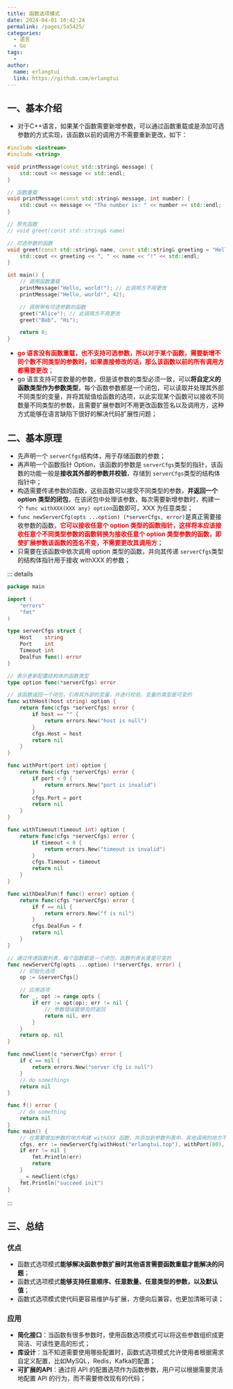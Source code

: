 ```yaml
---
title: 函数选项模式
date: 2024-04-01 16:42:24
permalink: /pages/5a5425/
categories:
  - 语言
  - Go
tags:
  - 
author: 
  name: erlangtui
  link: https://github.com/erlangtui
---
```

## 一、基本介绍

- 对于C++语言，如果某个函数需要新增参数，可以通过函数重载或是添加可选参数的方式实现，该函数以前的调用方不需要重新更改，如下：

```cpp
#include <iostream>
#include <string>

void printMessage(const std::string& message) {
    std::cout << message << std::endl;
}

// 函数重载
void printMessage(const std::string& message, int number) {
    std::cout << message << "The number is: " << number << std::endl;
}

// 原先函数
// void greet(const std::string& name)

// 可选参数的函数
void greet(const std::string& name, const std::string& greeting = "Hello") {
    std::cout << greeting << ", " << name << "!" << std::endl;
}

int main() {
    // 调用函数重载
    printMessage("Hello, world!"); // 此调用方不用更改
    printMessage("Hello, world!", 42);

    // 调用带有可选参数的函数
    greet("Alice"); // 此调用方不用更改
    greet("Bob", "Hi");

    return 0;
}
```

- <span style="color: red;">**go 语言没有函数重载，也不支持可选参数，所以对于某个函数，需要新增不同个数不同类型的参数时，如果直接修改的话，那么该函数以前的所有调用方都需要更改**；</span>
- go 语言支持可变数量的参数，但是该参数的类型必须一致，可以**将自定义的函数类型作为参数类型**，每个函数参数都是一个闭包，可以读取并处理其外部不同类型的变量，并将其赋值给函数的选项，以此实现某个函数可以接收不同数量不同类型的参数，且需要扩展参数时不用更改函数签名以及调用方，这种方式能够在语言缺陷下很好的解决代码扩展性问题；

## 二、基本原理

* 先声明一个 `serverCfgs`结构体，用于存储函数的参数；
* 再声明一个函数指针 Option，该函数的参数是 `serverCfgs`类型的指针，该函数的功能一般是**接收其外部的参数并校验**，存储到 `serverCfgs`类型的结构体指针中；
* 构造需要传递参数的函数，这些函数可以接受不同类型的参数，**并返回一个 option 类型的闭包**，在该闭包中处理该参数，每次需要新增参数时，构建一个 `func withXXX(XXX any) option`函数即可，XXX 为任意类型；
* `func newServerCfg(opts ...option) (*serverCfgs, error)`是真正需要接收参数的函数，<span style="color: red;">**它可以接收任意个 option 类型的函数指针，这样将本应该接收任意个不同类型参数的函数转换为接收任意个 option 类型参数的函数，即使扩展参数该函数的签名不变，不需要更改其调用方**</span>；
* 只需要在该函数中依次调用 option 类型的函数，并向其传递 `serverCfgs`类型的结构体指针用于接收 withXXX 的参数；

::: details

```go
package main

import (
	"errors"
	"fmt"
)

type serverCfgs struct {
	Host    string
	Port    int
	Timeout int
	DealFun func() error
}

// 表示更新配置结构体的函数类型
type option func(*serverCfgs) error

// 该函数返回一个闭包，引用其外部的变量，并进行校验，变量的类型是可变的
func withHost(host string) option {
	return func(cfgs *serverCfgs) error {
		if host == "" {
			return errors.New("host is null")
		}
		cfgs.Host = host
		return nil
	}
}

func withPort(port int) option {
	return func(cfgs *serverCfgs) error {
		if port < 0 {
			return errors.New("port is invalid")
		}
		cfgs.Port = port
		return nil
	}
}

func withTimeout(timeout int) option {
	return func(cfgs *serverCfgs) error {
		if timeout < 0 {
			return errors.New("timeout is invalid")
		}
		cfgs.Timeout = timeout
		return nil
	}
}

func withDealFun(f func() error) option {
	return func(cfgs *serverCfgs) error {
		if f == nil {
			return errors.New("f is nil")
		}
		cfgs.DealFun = f
		return nil
	}
}

// 通过传递函数列表，每个函数都是一个闭包，函数列表长度是可变的
func newServerCfg(opts ...option) (*serverCfgs, error) {
	// 初始化选项
	op := &serverCfgs{}

	// 应用选项
	for _, opt := range opts {
		if err := opt(op); err != nil {
			// 参数错误能够及时返回
			return nil, err
		}
	}
	return op, nil
}

func newClient(c *serverCfgs) error {
	if c == nil {
		return errors.New("server cfg is null")
	}
	// do somethings
	return nil
}

func f() error {
	// do something
	return nil
}
func main() {
	// 在需要增加参数的地方构建 withXXX 函数，并添加到参数列表中，其他调用的地方不需要更改
	cfgs, err := newServerCfg(withHost("erlangtui.top"), withPort(80), withTimeout(10), withDealFun(f))
	if err != nil {
		fmt.Println(err)
		return
	}
	_ = newClient(cfgs)
	fmt.Println("succeed init")
}
```

:::

## 三、总结

### 优点

- 函数式选项模式**能够解决函数参数扩展时其他语言需要函数重载才能解决的问题**；
- 函数式选项模式**能够支持任意顺序、任意数量、任意类型的参数，以及默认值**；
- 函数式选项模式使代码更容易维护与扩展，方便向后兼容，也更加清晰可读；

### 应用

- **简化接口**：当函数有很多参数时，使用函数选项模式可以将这些参数组织成更简洁、可读性更高的形式；
- **库设计**：当不知道需要使用哪些配置时，函数式选项模式允许使用者根据需求自定义配置，比如MySQL，Redis，Kafka的配置；
- **可扩展的API**：通过将 API 的配置选项作为函数参数，用户可以根据需要灵活地配置 API 的行为，而不需要修改现有的代码；
